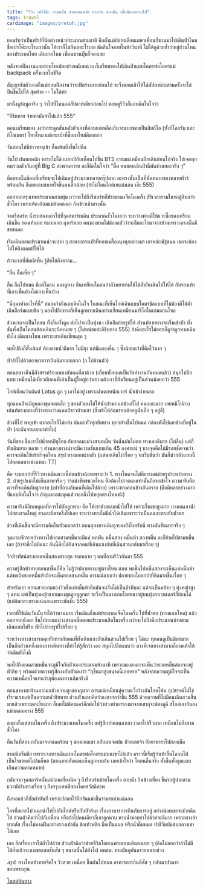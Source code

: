 ```yaml
---
title: "รีวิว เปรโต๊ะ สามหมื่น ชายแดนพม่า สามวัน สองคืน เผื่อมีคนอยากไป"
tags: Travel
cardimage: "images/pretoh.jpg"
---
```


ยอมรับว่าเป็นทริปที่นัดล่วงหน้าประมาณสามชาติ คือตั้งแต่ปลายเดือนเมษาเพื่อนก็ชวนมาไปเดินป่าไหม ชื่อเปรโต๊ะอะไรแถวนั้น ไอ้เราก็ไม่ลังเลอะไรเลย ตัดสินใจภายในห้าวินาที ไม่ได้ดูด้วยซ้ำว่าอยู่ส่วนไหนของประเทศไทย เดินยากไหม เพื่อนชวนปุ๊บก็จองเลย 

หลังจากฝึกงานและสอบโทเฟลอย่างหนักหน่วง ก็เตรียมของไปเดินป่าแบบโคตรพ่อโคตรแม่ backpack ครั้งแรกในชีวิต

สัญญากับตัวเองตั้งแต่ก่อนฝึกงานว่าจะฟิตร่างกายก่อนไป จะวิ่งตอนเช้าให้ได้สัปดาห์ละสามครั้งจะได้ปีนขึ้นไปได้ สุดท้าย -- ไม่ได้ทำ 

มานั่งดูข้อมูลจริง ๆ ว่าไปที่ไหนแค่สัปดาห์เดียวก่อนไป ตอนดูรีวิวก็แอบคิดในใจว่า 

“อีชิบหาย จ่ายค่ามัดจำไปแล้ว 555”

ตอนเตรียมของ งงว่ากระดูกสันหลังตัวเองที่อ่อนแอเหลือเกินจะแบกของเป็นสิบกิโล (ทั้งกิโลกรัม และกิโลเมตร) ไหวไหม แต่กระเป๋าที่ซื้อมาใหม่ดีมากกก

วันก่อนไปมีข่าวพายุเข้า ตื่นเต้นยิ่งขึ้นไปอีก

วันไป ฝนตกหนัก หารถไม่ได้ แบกเป้กับเพื่อนไปขึ้น BTS อารมณ์เหมือนฝึกเดินก่อนไปจริง ไปเจอทุกคนรวมตัวกันอยู่ที่ Big C สะพานควาย ละก็คิดในใจว่า “หื้ม คนชอบเดินป่านี่มันช่างเยอะจริง ๆ” 

คือตรงนั้นมีคนที่เตรียมจะไปเดินอยู่ประมาณหลายกรุ๊ปมาก ละตรงนั้นเป็นที่นัดหมายของหลายทัวร์พร้อมกัน ก็เลยแอบสบายใจขึ้นมาเล็กน้อย (ว่าไม่โดนไกด์เทแน่นอน เอ๊ะ 555)

ออกจากกรุงเทพประมาณสามทุ่ม กว่าจะไปถึงรีสอร์ทก็ประมาณเจ็ดโมงครึ่ง สิริเวลารวมในรถตู้สิบกว่าชั่วโมง เพราะต้องอ้อมแม่สอดลงมา กินข้าวเช้าตรงนั้น

จากรีสอร์ท นั่งรถสองแถวไปที่จุดสตาร์ทเดิน ประมาณชั่วโมงกว่า ระหว่างทางมีให้แวะซื้อของเตรียมเดินขึ้น รองเท้าเอย หมวกเอย ถุงเท้าเอย คนของขาดไม่ต้องกลัวว่าจะลืมอะไรมาจากบ้านเพราะตรงนั้นมีขายหมด

เริ่มเดินตอนประมาณน่าจะบ่าย ๆ สะพายกระเป๋าที่หอบเครื่องนุ่งทุกอย่างมา เอาหล่ะณัฐชนน เธอจะต้องไปให้ถึงแคมป์ให้ได้

ก้าวแรกที่สัมผัสพื้น รู้สึกได้ถึงความ…

“ลื่น ลื่นเหี้ย ๆ”

ลื่น ลื่นไปหมด มีแต่โคลน มองดูทาง ตีนเหยียบโคลนกำลังพยายามใช้ไม้ค้ำยันเดินไปให้ได้ กับรองเท้าที่เกาะพื้นบ้างไม่เกาะพื้นบ้าง 

“นี่กุมาทำอะไรที่นี่” สมองกำลังแอบคิดในใจ ในขณะที่เห็นไกด์เดินแบบโคตรชิลแบบที่ไม่ต้องมีไม้ค้ำ เดินถือร่มแบบชิล ๆ มองไปอีกทางก็เห็นลูกหาบเดินอย่างเซียนเหมือนมาริโอในเกมคอนโซล

ช่วงแรกจะเป็นโคลน ทั้งลื่นทั้งดูด ต่อไปจะเป็นทุ่งนา เดินชิลถ่ายรูปได้ ส่วนปลายทางจะเริ่มเข้าป่า ทั้งชันทั้งเป็นโคลนต้องเดินระวังหน่อย ๆ (ไม่หน่อยอ่ะอีชิบหาย 555) ถ้าคิดอะไรไม่ออกก็ดูว่าลูกหาบเดินยังไง เดินทางไหน เพราะเขาเดินเซียนสุด ๆ

พอไปถึงก็ตั้งเต้นท์ ห้องอาบน้ำดีมาก ไม่มียุง แต่มีแมลงอื่น ๆ ซึ่งน้อยกว่าที่คิดไว้มาก ๆ

ทัวร์ที่ไปด้วยอาหารการกินดีมากกกกกก (ก ไก่ล้านตัว)

ตอนกลางคืนมีสังสรรค์ร้องเพลงกับคนที่มาด้วย (เกือบทั้งหมดเป็นวัยทำงานกันหมดแล้ว) สนุกไปอีกแบบ เหมือนได้เที่ยวกับคนที่เค้าเป็นผู้ใหญ่กว่าเรา แล้วเราที่ยังเรียนอยู่เป็นส่วนน้อยกว่า 555

ไกด์เตือนว่าเต้นท์ Lotus ถูก ๆ เอาไม่อยู่ เพราะฝนตกหนักเวอร์ น้ำเข้าง่ายมาก

ทุกแคมป์จะมีคูคลองขุดลอกเล็ก ๆ ของตัวเองไม่ให้น้ำเข้ามา แต่ช่วงที่ไป คนเยอะมาก เลยหนีไปกางเต้นท์ตรงกลางที่ว่างระหว่างแคมป์ชาวบ้านเขา (ซึ่งทำให้ล้อมรอบด้วยคูน้ำเล็ก ๆ อยู่ดี)

ช่วงที่ไป พายุเข้า ตากอะไรก็ไม่แห้ง ฝนตกทั่วทุกทิศทาง ทุกอย่างชื้นไปหมด กล้องพังไปเลยช่วงที่อยู่ในป่า (ละฉันจะแบกมาทำไม) 

วันที่สอง ขึ้นเขาไปน้ำตกปิตุโกล กับยอดมะม่วงสามหมื่น วันนั้นฝนไม่ตก ทางเลยดีมาก (ไม่ลื่น) แต่ก็ยังเดินยาก หลาย ๆ ส่วนของทางน่าจะมีความชันแบบเกิน 45 องศาแน่ ๆ บางจุดคือไม่มีรอยชัดเจนว่าควรจะเดินใช้เท้าย่ำจุดไหน สรุป ทางแอบน่ากลัว (แต่พอเดินไปเรื่อย ๆ จะเริ่มชินว่า มันก็น่ากลัวแบบนี้ไปตลอดทางน่ะแหละ TT)

คือ จะบอกว่าที่รีวิวทางเดินพวกนี้ค่อนข้างน้อยเพราะว่า 1. ทางโหดจนไม่มีอารมณ์ถ่ายรูประหว่างทาง 2. ถ่ายรูปแม่งไม่เห็นภาพจริง ๆ ว่าแม่งชันขนาดไหน คือต้องไปเจอเองเท่านั้นถึงจะเข้าใจ ความจริงคือควรที่จะเดินกับลูกหาบ (เท่าที่ถามกับคนที่เดินไปด้วย) เพราะทางค่อนข้างอันตราย (คือมีหลายช่วงมากที่แอบคิดในใจว่า ถ้ากุเผลอสะดุดแล้วจะกลิ้งไปหยุดตรงไหนฟะ) 

ความจริงมีอีกเหตุผลที่ควรไปกับลูกหาบ คือ ให้เขาช่วยแบกน้ำไปให้ เพราะขึ้นเขาสูงมาก บางคนเอาน้ำไปสองขวดใหญ่ ขวดละลิตรครึ่งไปเลย ระหว่างทางไม่มีน้ำให้เติมเพราะว่าเป็นคนละทางกับน้ำตก

ช่วงที่เดินขึ้นจะมีความคิดในหัวตลอดว่า ตอนกุลงทางเดิมกุจะลงยังไงครับนี่ ทางมันชันมากจริง ๆ

จุดแวะพักระหว่างทางไปยอดสามหมื่นจะมีแค่ หกพัน หมื่นสอง หมื่นห้า สองหมื่น ละก็ข้ามไปสามหมื่นเลย (ถ้าจำชื่อไม่ผิดนะ อันนี้คือได้ยินจากคนที่เดินแซงกับที่เดินสวนกลับมาเรื่อย ๆ)

วิวทิวทัศน์ตรงยอดหมื่นสองสวยสุด จากหลาย ๆ คนที่ถามรีวิวกันมา 555

ความรู้สึกท้าทายตอนขาขึ้นก็คือ ไม่รู้ว่าปลายทางอยู่ตรงไหน แบบ พอขึ้นไปหมื่นสองจะเห็นแค่หมื่นห้า แต่พอถึงยอดหมื่นห้าถึงจะเห็นยอดสามหมื่น อารมณ์แบบว่า ปลายทางไกลกว่าที่คิดมากขึ้นเรื่อย ๆ

สำหรับเรา ความสวยงามของวิวตั้งแต่หมื่นห้าคือมันจะเริ่มไม่เป็นป่าทึบละ แต่จะเป็นคล้าย ๆ ทุ่งหญ้าสูง ๆ แทน แต่เป็นทุ่งหญ้าแบบมองสุดลูกหูลูกตา จะวิ่งเป็นนางเอกโฆษณาอยู่บนทุ่งลาเวนเดอร์ก็ย่อมได้ (แต่ล้มกลางทางแน่นอนเพราะมันชัน 555)

เวลาที่ใช้เดินวันนั้นจำได้ว่านานมาก เริ่มเดินตั้งแต่ประมาณเจ็ดโมงครึ่ง ไปที่น้ำตก (ทางแอบโหด) แล้วออกจากน้ำตก ขึ้นไปทางมะม่วงสามหมื่นตอนประมาณสิบโมงครึ่ง กว่าจะไปถึงคือประมาณบ่ายสาม เดินแบบไม่รีบ พักไปถ่ายรูปไปเรื่อย ๆ 

ระหว่างทางสามารถคุยทักทายกับคนที่ทั้งเดินแซงกับเดินสวนไปเรื่อย ๆ ได้นะ ทุกคนดูเป็นมิตรมาก เป็นอีกส่วนหนึ่งของการเดินทางที่ทำให้รู้สึกว่า เออ สนุกไปอีกแบบว่ะ บางทีเจอทางลำบากก็ถามเค้าได้ว่าเดินยังไงดี

พอไปถึงยอดสามหมื่นจะภูมิใจกับตัวเองประมาณห้านาที เพราะมองลงมาจะเห็นว่ายอดหมื่นสองจะอยู่ต่ำลิบ ๆ พร้อมด้วยความรู้สึกงงกับตัวเองว่า “กุขึ้นมาสูงขนาดนี้เลยหรอ” หลังจากความภูมิใจจะเป็นความเหนื่อยใจแทนว่ากุต้องลงทางเดิมจริงดิ

ตอนขาลงสะท้านความกลัวความสูงของกุมาก อารมณ์เหมือนสู่ความเวิ้งว้างอันไกลโพ้น อุปสรรค์ไม่ใช่เรี่ยวแรงแต่เป็นความกลัวชิบหาย ส่วนตัวแอบคิดว่าลงยากกว่าขึ้น 555 ด้วยความที่ไม่มีคนเดินสวนขึ้นมาแล้วเพราะตกเย็นมาก ก็เลยไม่ต้องแคร์อีกต่อไปว่าท่วงท่าการลงมาจากเขากุจะต้องดูดี สไลด์เอาก้นลงแม่งตลอดทาง 555 

ลงมาตั้งแต่สามโมงครึ่ง ถึงประมาณหกโมงครึ่ง แต่รู้สึกว่าตอนลงเขา เวลาไปเร็วมาก เหมือนไม่ถึงสามชั่วโมง

คืนวันที่สอง กลับมาจากแดดร้อน ๆ ของยอดเขา กลับมาเจอฝน ป่วยเลยจ้า ยัดยาพาราไปสองเม็ด

ขากลับเริ่มชิล เพราะเจอทางเดินแบบโคตรพ่อโคตรแม่บนเขาไปแล้ว คราวนี้เริ่มรู้ว่าเท้าลื่นโคลนไปเป็นไรขอแค่ไม่ล้มก็พอ (ตอนขากลับแอบเห็นลูกหาบล้ม เลยเข้าใจว่า โคลนลื่นจริง ทั้งลื่นทั้งดูดแบบเกินความคาดหมาย)

กลับจากจุดสตาร์ทตั้งแต่ก่อนเที่ยงนิด ๆ ถึงรีสอร์ทบ่ายโมงครึ่ง อาบน้ำ กินข้าวเที่ยง ขึ้นรถตู้บ่ายสาม แวะพักริมทางเรื่อย ๆ ถึงกรุงเทพตีสองโดยสวัสดิภาพ

ถึงหอแล้วก็ซักผ้าทันที เพราะปล่อยไว้อีกวันแม่งขึ้นราตายห่าแน่นอน 

ใครที่อยากไป แนะนำให้ไปกับไกด์หรือกับทัวร์นะ เรื่องอาหารการกินกับการอยู่ อย่างน้อยเขาจะช่วยคิดให้ ส่วนตัวคิดว่าไปกับเพื่อน หรือถ้าไปคนเดียวก็เอาลูกหาบ หาบน้ำหาบยาไปด้วยจะดีมาก เพราะทางลำบากสัส เรื่องไม่คาดฝันอย่างรองเท้ากัด ข้อเท้าพลิก มือเป็นแผล หรือน้ำดื่มหมด ทำชีวิตบัดซบกลางเขาได้เลย

เออ อีกเรื่อง เราไม้ค้ำไปด้วย ส่วนตัวคิดว่าช่วยชีวิตโดยเฉพาะตอนเดินลงมาก ๆ (คิดไม่ออกว่าถ้าไม่มีไม้ค้ำแล้วจะลงเขาแบบชันสัส ๆ ขนาดนั้นได้ยังไง) คหสต. ทางมันดูอันตรายหลายช่วง

*สรุป:* ทางโหดท้าทายจิตใจ วิวสวย เหนื่อย ชื้นฝนไปหมด อาหารการกินดีสัส ๆ กลับมาปวดขา ขอบพระคุณ

[โพสต์ต้นทาง](https://www.facebook.com/NonJariyanurut/posts/pfbid02vANBfMCPGxvjN8As2NnXZ1LMigZm9bDxvNTLjhwXehkVRyVB69etdW3fMJTX1VWHl)